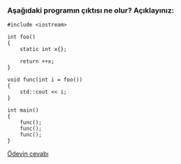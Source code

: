 <h3>Aşağıdaki programın çıktısı ne olur? Açıklayınız:</h3>

```
#include <iostream>

int foo()
{
	static int x{};
	
	return ++x;
}

void func(int i = foo())
{
	std::cout << i;
}

int main()
{
	func();
	func();
	func();
}
```

[Ödevin cevabı](https://vimeo.com/551901741)
